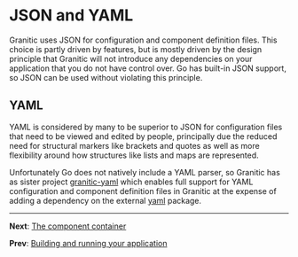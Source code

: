 # JSON and YAML

Granitic uses JSON for configuration and component definition files. This choice is partly driven by features, but is 
mostly driven by the design principle that Granitic will not introduce any dependencies on your application that you 
do not have control over. Go has built-in JSON support, so JSON can be used without violating this principle.

## YAML

YAML is considered by many to be superior to JSON for configuration files that need to be viewed and edited by people, 
principally due the reduced need for structural markers like brackets and quotes as well as more flexibility around how 
structures like lists and maps are represented.

Unfortunately Go does not natively include a YAML parser, so Granitic has as sister project 
[granitic-yaml](https://github.com/graniticio/granitic-yaml) which enables full support for YAML configuration and 
component definition files in Granitic at the expense of adding a dependency on the 
external [yaml](https://gopkg.in/yaml.v2) package.

---
**Next**: [The component container](ioc-index.md)

**Prev**: [Building and running your application](gpr-build.md)